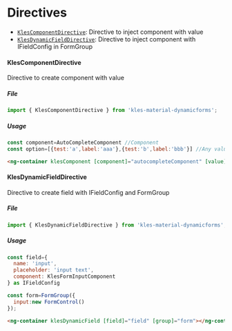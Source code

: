 # Directives
- [`KlesComponentDirective`](#KlesComponentDirective): Directive to inject component with value
- [`KlesDynamicFieldDirective`](#KlesDynamicFieldDirective): Directive to inject component with IFieldConfig in FormGroup
  
#### KlesComponentDirective

Directive to create component with value

##### File

```typescript
import { KlesComponentDirective } from 'kles-material-dynamicforms';
```

##### Usage

```javascript
const component=AutoCompleteComponent //Component
const option=[{test:'a',label:'aaa'},{test:'b',label:'bbb'}] //Any value
```

```html
<ng-container klesComponent [component]="autocompleteComponent" [value]="option"></ng-container>
```

#### KlesDynamicFieldDirective

Directive to create field with IFieldConfig and FormGroup

##### File

```typescript
import { KlesDynamicFieldDirective } from 'kles-material-dynamicforms';
```

##### Usage

```javascript
const field={
  name: 'input',
  placeholder: 'input text',
  component: KlesFormInputComponent
} as IFieldConfig

const form=FormGroup({
  input:new FormControl()
});
```

```html
<ng-container klesDynamicField [field]="field" [group]="form"></ng-container>
```
